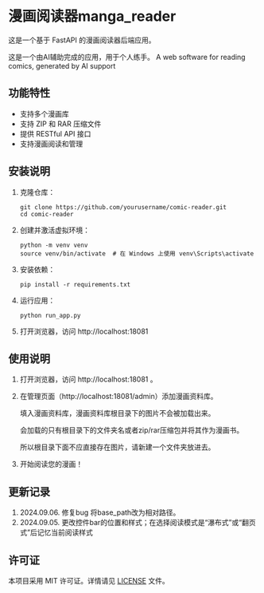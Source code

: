 # 漫画阅读器manga_reader

这是一个基于 FastAPI 的漫画阅读器后端应用。

这是一个由AI辅助完成的应用，用于个人练手。
A web software for reading comics, generated by AI support

## 功能特性

- 支持多个漫画库
- 支持 ZIP 和 RAR 压缩文件
- 提供 RESTful API 接口
- 支持漫画阅读和管理

## 安装说明

1. 克隆仓库：
   ```
   git clone https://github.com/yourusername/comic-reader.git
   cd comic-reader
   ```

2. 创建并激活虚拟环境：
   ```
   python -m venv venv
   source venv/bin/activate  # 在 Windows 上使用 venv\Scripts\activate
   ```

3. 安装依赖：
   ```
   pip install -r requirements.txt
   ```

4. 运行应用：
   ```
   python run_app.py
   ```

5. 打开浏览器，访问 http://localhost:18081

## 使用说明

1. 打开浏览器，访问 http://localhost:18081 。

2. 在管理页面（http://localhost:18081/admin）添加漫画资料库。

   填入漫画资料库，漫画资料库根目录下的图片不会被加载出来。

   会加载的只有根目录下的文件夹名或者zip/rar压缩包并将其作为漫画书。

   所以根目录下面不应直接存在图片，请新建一个文件夹放进去。

3. 开始阅读您的漫画！

## 更新记录

1. 2024.09.06. 修复bug 将base_path改为相对路径。 
2. 2024.09.05. 更改控件bar的位置和样式；在选择阅读模式是“瀑布式”或“翻页式”后记忆当前阅读样式

## 许可证

本项目采用 MIT 许可证。详情请见 [LICENSE](LICENSE) 文件。
